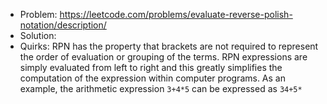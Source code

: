 - Problem: https://leetcode.com/problems/evaluate-reverse-polish-notation/description/
- Solution: 
- Quirks:
	RPN has the property that brackets are not required to represent the order of evaluation or grouping of the terms. RPN expressions are simply evaluated from left to right and this greatly simplifies the computation of the expression within computer programs. As an example, the arithmetic expression `3+4*5` can be expressed as `34+5*`
